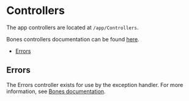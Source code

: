 # Controllers

The app controllers are located at `/app/Controllers`.

Bones controllers documentation can be found [here](https://github.com/bayfrontmedia/bones/blob/master/docs/usage/controllers.md).

- [Errors](#errors)

## Errors

The Errors controller exists for use by the exception handler.
For more information, see [Bones documentation](https://github.com/bayfrontmedia/bones/blob/master/docs/usage/exceptions.md#exception-handler).